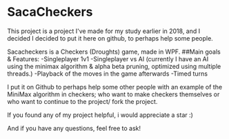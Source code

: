 # SacaCheckers

This project is a project I've made for my study earlier in 2018, and I decided I decided to put it here on github, to perhaps help some people.

Sacacheckers is a Checkers (Droughts) game, made in WPF. 
##Main goals & Features:
 -Singleplayer 1v1
 -Singleplayer vs AI (currently I have an AI using the minimax algorithm & alpha beta pruning, optimized using multiple threads.)
 -Playback of the moves in the game afterwards
 -Timed turns
 
I put it on Github to perhaps help some other people with an example of the MiniMax algorithm in checkers; who want to make checkers themselves or who want to continue to the project/ fork the project.

If you found any of my project helpful, i would appreciate a star :)

And if you have any questions, feel free to ask!
